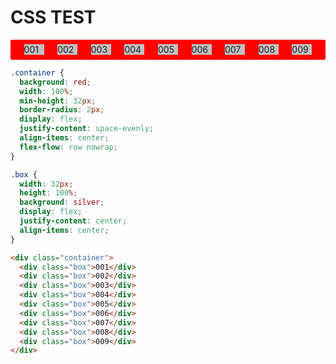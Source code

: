 # CSS TEST


<div style="background: red; width: 100%; min-height: 32px; border-radius: 2px; display: flex; justify-content: space-evenly; align-items: center; flex-flow: row nowrap;">
<div style="width: 32px; height: 100%; background: silver;">001</div>
<div style="width: 32px; height: 100%; background: silver;">002</div>
<div style="width: 32px; height: 100%; background: silver;">003</div>
<div style="width: 32px; height: 100%; background: silver;">004</div>
<div style="width: 32px; height: 100%; background: silver;">005</div>
<div style="width: 32px; height: 100%; background: silver;">006</div>
<div style="width: 32px; height: 100%; background: silver;">007</div>
<div style="width: 32px; height: 100%; background: silver;">008</div>
<div style="width: 32px; height: 100%; background: silver;">009</div>
</div>

```css
.container {
  background: red;
  width: 100%;
  min-height: 32px;
  border-radius: 2px;
  display: flex;
  justify-content: space-evenly;
  align-items: center;
  flex-flow: row nowrap;
}

.box {
  width: 32px;
  height: 100%;
  background: silver;
  display: flex;
  justify-content: center;
  align-items: center;
}
```

```html
<div class="container">
  <div class="box">001</div>
  <div class="box">002</div>
  <div class="box">003</div>
  <div class="box">004</div>
  <div class="box">005</div>
  <div class="box">006</div>
  <div class="box">007</div>
  <div class="box">008</div>
  <div class="box">009</div>
</div>
```










